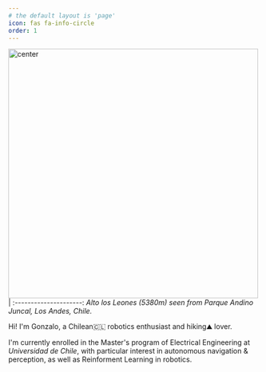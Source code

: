 ```yaml
---
# the default layout is 'page'
icon: fas fa-info-circle
order: 1
---
```


<!-- > Add Markdown syntax content to file `_tabs/about.md`{: .filepath } and it will show up on this page.
{: .prompt-tip } -->

<!-- ![alt text](/assets/img/headers/about.JPG) -->

<img src="/assets/img/headers/about.JPG" alt="center" width="500"/>|
:---------------------:
 *Alto los Leones (5380m) seen from Parque Andino Juncal, Los Andes, Chile.* 

Hi! I'm Gonzalo, a Chilean🇨🇱 robotics enthusiast and hiking⛰️ lover.

I'm currently enrolled in the Master's program of Electrical Engineering at *Universidad de Chile*, with particular interest in autonomous navigation & perception, as well as Reinforment Learning in robotics.

